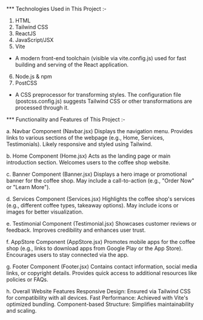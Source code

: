 *** Technologies Used in This Project :-

1. HTML
2. Tailwind CSS
3. ReactJS
4. JavaScript/JSX
5. Vite
  - A modern front-end toolchain (visible via vite.config.js) used for fast building and serving of the React application.
6. Node.js & npm
7. PostCSS
  - A CSS preprocessor for transforming styles. The configuration file (postcss.config.js) suggests Tailwind CSS or other transformations are processed through it.



*** Functionality and Features of This Project :-

a. Navbar Component (Navbar.jsx)
Displays the navigation menu.
Provides links to various sections of the webpage (e.g., Home, Services, Testimonials).
Likely responsive and styled using Tailwind.

b. Home Component (Home.jsx)
Acts as the landing page or main introduction section.
Welcomes users to the coffee shop website.

c. Banner Component (Banner.jsx)
Displays a hero image or promotional banner for the coffee shop.
May include a call-to-action (e.g., "Order Now" or "Learn More").

d. Services Component (Services.jsx)
Highlights the coffee shop's services (e.g., different coffee types, takeaway options).
May include icons or images for better visualization.

e. Testimonial Component (Testimonial.jsx)
Showcases customer reviews or feedback.
Improves credibility and enhances user trust.

f. AppStore Component (AppStore.jsx)
Promotes mobile apps for the coffee shop (e.g., links to download apps from Google Play or the App Store).
Encourages users to stay connected via the app.

g. Footer Component (Footer.jsx)
Contains contact information, social media links, or copyright details.
Provides quick access to additional resources like policies or FAQs.

h. Overall Website Features
Responsive Design: Ensured via Tailwind CSS for compatibility with all devices.
Fast Performance: Achieved with Vite's optimized bundling.
Component-based Structure: Simplifies maintainability and scaling.
